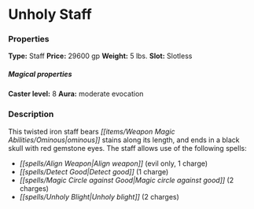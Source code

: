 ﻿---
Title: "Unholy Staff"
Type: "Staff"
Price: "29600 gp"
Weight: "5 lbs."
Slot: "Slotless"
Caster level: "8"
Aura: "moderate evocation"
Description: |
  "This twisted iron staff bears ominous stains along its length, and ends in a black skull with red gemstone eyes. The staff allows use of the following spells:"
Crafting cost: "14800 gp"
Sources: "['Ultimate Equipment']"
---

# Unholy Staff

### Properties

**Type:** Staff **Price:** 29600 gp **Weight:** 5 lbs. **Slot:** Slotless

##### Magical properties

**Caster level:** 8 **Aura:** moderate evocation

### Description

This twisted iron staff bears _[[items/Weapon Magic Abilities/Ominous|ominous]]_ stains along its length, and ends in a black skull with red gemstone eyes. The staff allows use of the following spells:

* _[[spells/Align Weapon|Align weapon]]_ (evil only, 1 charge)
* _[[spells/Detect Good|Detect good]]_ (1 charge)
* _[[spells/Magic Circle against Good|Magic circle against good]]_ (2 charges)
* _[[spells/Unholy Blight|Unholy blight]]_ (2 charges)